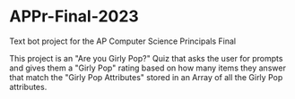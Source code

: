 # APPr-Final-2023
Text bot project for the AP Computer Science Principals Final

This project is an "Are you Girly Pop?" Quiz that asks the user for prompts and gives them a "Girly Pop" rating based on how many items they answer that match the "Girly Pop Attributes" stored in an Array of all the Girly Pop attributes. 
